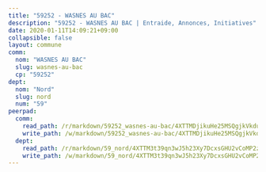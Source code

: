 ```yaml
---
title: "59252 - WASNES AU BAC"
description: "59252 - WASNES AU BAC | Entraide, Annonces, Initiatives"
date: 2020-01-11T14:09:21+09:00
collapsible: false
layout: commune
comm:
  nom: "WASNES AU BAC"
  slug: wasnes-au-bac
  cp: "59252"
dept:
  nom: "Nord"
  slug: nord
  num: "59"
peerpad:
  comm:
    read_path: /r/markdown/59252_wasnes-au-bac/4XTTMDjikuHe25MSQgjkVkduLA1UrhPRrXWEfCieYjgJc72Ca
    write_path: /w/markdown/59252_wasnes-au-bac/4XTTMDjikuHe25MSQgjkVkduLA1UrhPRrXWEfCieYjgJc72Ca-K3TgUMesVK2pfe2whvTNpmj59eL62tAemcgooGDdNhYB7vxGxmrF9p884vFMxeEas3KbQ3quWcm1tpAwkbc8mV9PWWCaD2ZhjY4c3zdBnk6K7vrnz6JUGdzpxred6pcEsENnRpCz
  dept:
    read_path: /r/markdown/59_nord/4XTTM3t39qn3wJ5h23Xy7DcxsGHU2vCoMP2z3iS4TUn3TrtdJ
    write_path: /w/markdown/59_nord/4XTTM3t39qn3wJ5h23Xy7DcxsGHU2vCoMP2z3iS4TUn3TrtdJ-K3TgTuZGkuZqXfr6fpmH7pGsMT6ndvZQMyRDze5QBt7XScLWHoBi246kLoDKpTH2Yo4f3AFSSJqGc2ozvNww7qPLqsDjpvahxCbQ6F5znbfjp6kVgaDcTYc9LyhwSfYuCevnvZUQ
---
```


